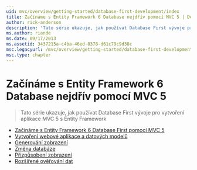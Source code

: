 ```yaml
---
uid: mvc/overview/getting-started/database-first-development/index
title: Začínáme s Entity Framework 6 Database nejdřív pomocí MVC 5 | Dokumentace Microsoftu
author: rick-anderson
description: 'Tato série ukazuje, jak používat Database First vývoje pro vytvoření aplikace MVC 5 s Entity Framework'
ms.author: riande
ms.date: 09/17/2013
ms.assetid: 3437215a-c4ba-46ed-8378-d61c79c9d38c
msc.legacyurl: /mvc/overview/getting-started/database-first-development
msc.type: chapter
---
```

<a name="getting-started-with-entity-framework-6-database-first-using-mvc-5"></a>Začínáme s Entity Framework 6 Database nejdřív pomocí MVC 5
====================
> Tato série ukazuje, jak používat Database First vývoje pro vytvoření aplikace MVC 5 s Entity Framework


- [Začínáme s Entity Framework 6 Database First pomocí MVC 5](setting-up-database.md)
- [Vytvoření webové aplikace a datových modelů](creating-the-web-application.md)
- [Generování zobrazení](generating-views.md)
- [Změna databáze](changing-the-database.md)
- [Přizpůsobení zobrazení](customizing-a-view.md)
- [Rozšířené ověřování dat](enhancing-data-validation.md)
